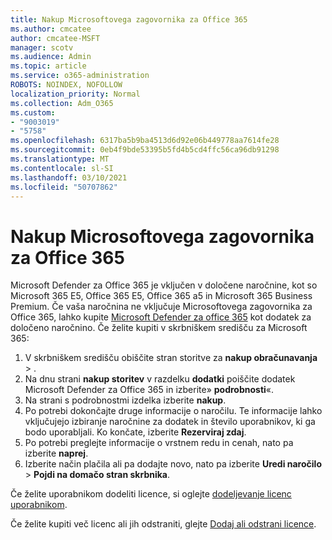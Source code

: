 ```yaml
---
title: Nakup Microsoftovega zagovornika za Office 365
ms.author: cmcatee
author: cmcatee-MSFT
manager: scotv
ms.audience: Admin
ms.topic: article
ms.service: o365-administration
ROBOTS: NOINDEX, NOFOLLOW
localization_priority: Normal
ms.collection: Adm_O365
ms.custom:
- "9003019"
- "5758"
ms.openlocfilehash: 6317ba5b9ba4513d6d92e06b449778aa7614fe28
ms.sourcegitcommit: 0eb4f9bde53395b5fd4b5cd4ffc56ca96db91298
ms.translationtype: MT
ms.contentlocale: sl-SI
ms.lasthandoff: 03/10/2021
ms.locfileid: "50707862"
---
```

# <a name="purchase-microsoft-defender-for-office-365"></a>Nakup Microsoftovega zagovornika za Office 365

Microsoft Defender za Office 365 je vključen v določene naročnine, kot so Microsoft 365 E5, Office 365 E5, Office 365 a5 in Microsoft 365 Business Premium. Če vaša naročnina ne vključuje Microsoftovega zagovornika za Office 365, lahko kupite [Microsoft Defender za office 365](https://docs.microsoft.com/microsoft-365/security/office-365-security/office-365-atp) kot dodatek za določeno naročnino. Če želite kupiti v skrbniškem središču za Microsoft 365:

1. V skrbniškem središču obiščite stran storitve za **nakup obračunavanja**  >  [](https://go.microsoft.com/fwlink/p/?linkid=868433) .
2. Na dnu strani **nakup storitev** v razdelku **dodatki** poiščite dodatek Microsoft Defender za Office 365 in izberite» **podrobnosti**«.
3. Na strani s podrobnostmi izdelka izberite **nakup**.
4. Po potrebi dokončajte druge informacije o naročilu. Te informacije lahko vključujejo izbiranje naročnine za dodatek in število uporabnikov, ki ga bodo uporabljali. Ko končate, izberite **Rezerviraj zdaj**.
5. Po potrebi preglejte informacije o vrstnem redu in cenah, nato pa izberite **naprej**.
6. Izberite način plačila ali pa dodajte novo, nato pa izberite **Uredi naročilo**  >  **Pojdi na domačo stran skrbnika**.

Če želite uporabnikom dodeliti licence, si oglejte [dodeljevanje licenc uporabnikom](https://docs.microsoft.com/microsoft-365/admin/manage/assign-licenses-to-users?view=o365-worldwide).

Če želite kupiti več licenc ali jih odstraniti, glejte [Dodaj ali odstrani licence](https://docs.microsoft.com/microsoft-365/commerce/licenses/buy-licenses#buy-or-remove-licenses-for-your-business-subscription).